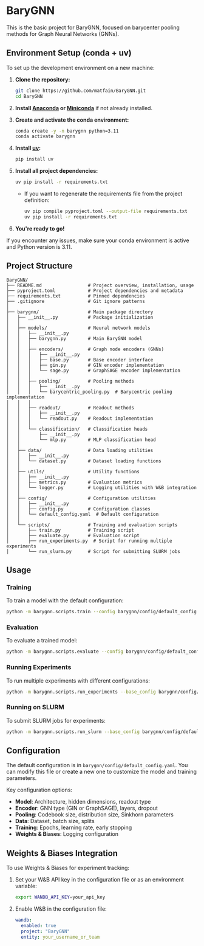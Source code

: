 # BaryGNN

This is the basic project for BaryGNN, focused on barycenter pooling methods for Graph Neural Networks (GNNs).

## Environment Setup (conda + uv)

To set up the development environment on a new machine:

1. **Clone the repository:**
   ```bash
   git clone https://github.com/matfain/BaryGNN.git
   cd BaryGNN
   ```

2. **Install [Anaconda](https://www.anaconda.com/products/distribution) or [Miniconda](https://docs.conda.io/en/latest/miniconda.html)** if not already installed.

3. **Create and activate the conda environment:**
   ```bash
   conda create -y -n barygnn python=3.11
   conda activate barygnn
   ```

4. **Install [uv](https://astral.sh/docs/uv/):**
   ```bash
   pip install uv
   ```

5. **Install all project dependencies:**
   ```bash
   uv pip install -r requirements.txt
   ```
   - If you want to regenerate the requirements file from the project definition:
     ```bash
     uv pip compile pyproject.toml --output-file requirements.txt
     uv pip install -r requirements.txt
     ```

6. **You're ready to go!**

If you encounter any issues, make sure your conda environment is active and Python version is 3.11.

## Project Structure

```
BaryGNN/
├── README.md                 # Project overview, installation, usage
├── pyproject.toml            # Project dependencies and metadata
├── requirements.txt          # Pinned dependencies
├── .gitignore                # Git ignore patterns
│
├── barygnn/                  # Main package directory
│   ├── __init__.py           # Package initialization
│   │
│   ├── models/               # Neural network models
│   │   ├── __init__.py
│   │   ├── barygnn.py        # Main BaryGNN model
│   │   │
│   │   ├── encoders/         # Graph node encoders (GNNs)
│   │   │   ├── __init__.py
│   │   │   ├── base.py       # Base encoder interface
│   │   │   ├── gin.py        # GIN encoder implementation
│   │   │   └── sage.py       # GraphSAGE encoder implementation
│   │   │
│   │   ├── pooling/          # Pooling methods
│   │   │   ├── __init__.py
│   │   │   └── barycentric_pooling.py  # Barycentric pooling implementation
│   │   │
│   │   ├── readout/          # Readout methods
│   │   │   ├── __init__.py
│   │   │   └── readout.py    # Readout implementation
│   │   │
│   │   └── classification/   # Classification heads
│   │       ├── __init__.py
│   │       └── mlp.py        # MLP classification head
│   │
│   ├── data/                 # Data loading utilities
│   │   ├── __init__.py
│   │   └── dataset.py        # Dataset loading functions
│   │
│   ├── utils/                # Utility functions
│   │   ├── __init__.py
│   │   ├── metrics.py        # Evaluation metrics
│   │   └── logger.py         # Logging utilities with W&B integration
│   │
│   ├── config/               # Configuration utilities
│   │   ├── __init__.py
│   │   ├── config.py         # Configuration classes
│   │   └── default_config.yaml  # Default configuration
│   │
│   └── scripts/              # Training and evaluation scripts
│       ├── train.py          # Training script
│       ├── evaluate.py       # Evaluation script
│       ├── run_experiments.py  # Script for running multiple experiments
│       └── run_slurm.py      # Script for submitting SLURM jobs
```

## Usage

### Training

To train a model with the default configuration:

```bash
python -m barygnn.scripts.train --config barygnn/config/default_config.yaml
```

### Evaluation

To evaluate a trained model:

```bash
python -m barygnn.scripts.evaluate --config barygnn/config/default_config.yaml --checkpoint checkpoints/barygnn_default/best_model.pt
```

### Running Experiments

To run multiple experiments with different configurations:

```bash
python -m barygnn.scripts.run_experiments --base_config barygnn/config/default_config.yaml
```

### Running on SLURM

To submit SLURM jobs for experiments:

```bash
python -m barygnn.scripts.run_slurm --base_config barygnn/config/default_config.yaml --partition studentrun
```

## Configuration

The default configuration is in `barygnn/config/default_config.yaml`. You can modify this file or create a new one to customize the model and training parameters.

Key configuration options:
- **Model**: Architecture, hidden dimensions, readout type
- **Encoder**: GNN type (GIN or GraphSAGE), layers, dropout
- **Pooling**: Codebook size, distribution size, Sinkhorn parameters
- **Data**: Dataset, batch size, splits
- **Training**: Epochs, learning rate, early stopping
- **Weights & Biases**: Logging configuration

## Weights & Biases Integration

To use Weights & Biases for experiment tracking:

1. Set your W&B API key in the configuration file or as an environment variable:
   ```bash
   export WANDB_API_KEY=your_api_key
   ```

2. Enable W&B in the configuration file:
   ```yaml
   wandb:
     enabled: true
     project: "BaryGNN"
     entity: your_username_or_team
   ```